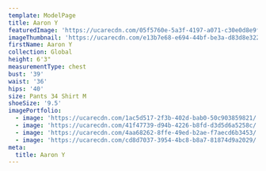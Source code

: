 ```yaml
---
template: ModelPage
title: Aaron Y
featuredImage: 'https://ucarecdn.com/05f5760e-5a3f-4197-a071-c30e0d8e9fd6/'
imageThumbnail: 'https://ucarecdn.com/e13b7e68-e694-44bf-be3a-d83d8e3229d6/'
firstName: Aaron Y
collection: Global
height: 6'3"
measurementType: chest
bust: '39'
waist: '36'
hips: '40'
size: Pants 34 Shirt M
shoeSize: '9.5'
imagePortfolio:
  - image: 'https://ucarecdn.com/1ac5d517-2f3b-402d-bab0-50c903859821/'
  - image: 'https://ucarecdn.com/41f47739-d94b-4226-b8fd-d3d5d6a5258c/'
  - image: 'https://ucarecdn.com/4aa68262-8ffe-49ed-b2ae-f7aecd6b3453/'
  - image: 'https://ucarecdn.com/cd8d7037-3954-4bc8-b8a7-81874d9a2029/'
meta:
  title: Aaron Y
---
```


